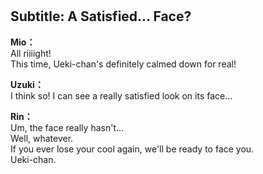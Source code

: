 # 

  
## Subtitle: A Satisfied... Face?
  
**Mio：**  
All riiiight!  
This time, Ueki-chan's definitely calmed down for real!  
  
**Uzuki：**  
I think so! I can see a really satisfied look on its face...  
  
**Rin：**  
Um, the face really hasn't...  
 Well, whatever.  
If you ever lose your cool again, we'll be ready to face you.  
Ueki-chan.  
